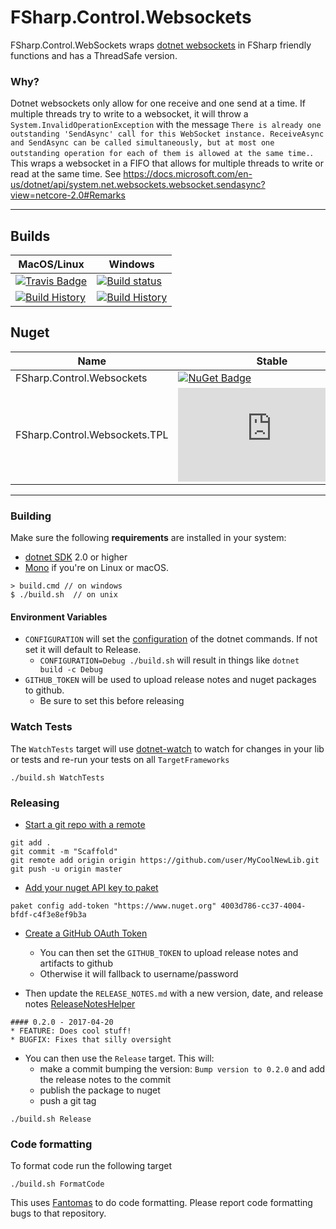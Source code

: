 # FSharp.Control.Websockets

FSharp.Control.WebSockets wraps [dotnet websockets](https://docs.microsoft.com/en-us/dotnet/api/system.net.websockets.websocket?view=netcore-2.0) in FSharp friendly functions and has a ThreadSafe version.


### Why? 

Dotnet websockets only allow for one receive and one send at a time. If multiple threads try to write to a websocket, it will throw a `System.InvalidOperationException` with the message `There is already one outstanding 'SendAsync' call for this WebSocket instance. ReceiveAsync and SendAsync can be called simultaneously, but at most one outstanding operation for each of them is allowed at the same time.`. This wraps a websocket in a FIFO that allows for multiple threads to write or read at the same time. See https://docs.microsoft.com/en-us/dotnet/api/system.net.websockets.websocket.sendasync?view=netcore-2.0#Remarks

---

## Builds

MacOS/Linux | Windows
--- | ---
[![Travis Badge](https://travis-ci.org/TheAngryByrd/FSharp.Control.Websockets.svg?branch=master)](https://travis-ci.org/TheAngryByrd/FSharp.Control.Websockets) | [![Build status](https://ci.appveyor.com/api/projects/status/github/TheAngryByrd/fsharp-control-websockets?svg=true)](https://ci.appveyor.com/project/TheAngryByrd/fsharp-control-websockets)
[![Build History](https://buildstats.info/travisci/chart/TheAngryByrd/FSharp.Control.Websockets)](https://travis-ci.org/TheAngryByrd/FSharp.Control.Websockets/builds) | [![Build History](https://buildstats.info/appveyor/chart/TheAngryByrd/fsharp-control-websockets)](https://ci.appveyor.com/project/TheAngryByrd/fsharp-control-websockets)  


## Nuget 

Name | Stable | Prerelease
--- | --- | ---
FSharp.Control.Websockets | [![NuGet Badge](https://buildstats.info/nuget/FSharp.Control.Websockets)](https://www.nuget.org/packages/FSharp.Control.Websockets/) | [![NuGet Badge](https://buildstats.info/nuget/FSharp.Control.Websockets?includePreReleases=true)](https://www.nuget.org/packages/FSharp.Control.Websockets/)
FSharp.Control.Websockets.TPL | [![NuGet Badge](https://buildstats.info/nuget/FSharp.Control.Websockets.TPL)](https://www.nuget.org/packages/FSharp.Control.Websockets.TPL/) | [![NuGet Badge](https://buildstats.info/nuget/FSharp.Control.Websockets.TPL?includePreReleases=true)](https://www.nuget.org/packages/FSharp.Control.Websockets.TPL/)

---

### Building


Make sure the following **requirements** are installed in your system:

* [dotnet SDK](https://www.microsoft.com/net/download/core) 2.0 or higher
* [Mono](http://www.mono-project.com/) if you're on Linux or macOS.

```
> build.cmd // on windows
$ ./build.sh  // on unix
```

#### Environment Variables

* `CONFIGURATION` will set the [configuration](https://docs.microsoft.com/en-us/dotnet/core/tools/dotnet-build?tabs=netcore2x#options) of the dotnet commands.  If not set it will default to Release.
  * `CONFIGURATION=Debug ./build.sh` will result in things like `dotnet build -c Debug`
* `GITHUB_TOKEN` will be used to upload release notes and nuget packages to github.
  * Be sure to set this before releasing

### Watch Tests

The `WatchTests` target will use [dotnet-watch](https://github.com/aspnet/Docs/blob/master/aspnetcore/tutorials/dotnet-watch.md) to watch for changes in your lib or tests and re-run your tests on all `TargetFrameworks`

```
./build.sh WatchTests
```

### Releasing
* [Start a git repo with a remote](https://help.github.com/articles/adding-an-existing-project-to-github-using-the-command-line/)

```
git add .
git commit -m "Scaffold"
git remote add origin origin https://github.com/user/MyCoolNewLib.git
git push -u origin master
```

* [Add your nuget API key to paket](https://fsprojects.github.io/Paket/paket-config.html#Adding-a-NuGet-API-key)

```
paket config add-token "https://www.nuget.org" 4003d786-cc37-4004-bfdf-c4f3e8ef9b3a
```

* [Create a GitHub OAuth Token](https://help.github.com/articles/creating-a-personal-access-token-for-the-command-line/)
    * You can then set the `GITHUB_TOKEN` to upload release notes and artifacts to github
    * Otherwise it will fallback to username/password


* Then update the `RELEASE_NOTES.md` with a new version, date, and release notes [ReleaseNotesHelper](https://fsharp.github.io/FAKE/apidocs/fake-releasenoteshelper.html)

```
#### 0.2.0 - 2017-04-20
* FEATURE: Does cool stuff!
* BUGFIX: Fixes that silly oversight
```

* You can then use the `Release` target.  This will:
    * make a commit bumping the version:  `Bump version to 0.2.0` and add the release notes to the commit
    * publish the package to nuget
    * push a git tag

```
./build.sh Release
```


### Code formatting

To format code run the following target

```
./build.sh FormatCode
```

This uses [Fantomas](https://github.com/fsprojects/fantomas) to do code formatting.  Please report code formatting bugs to that repository.
